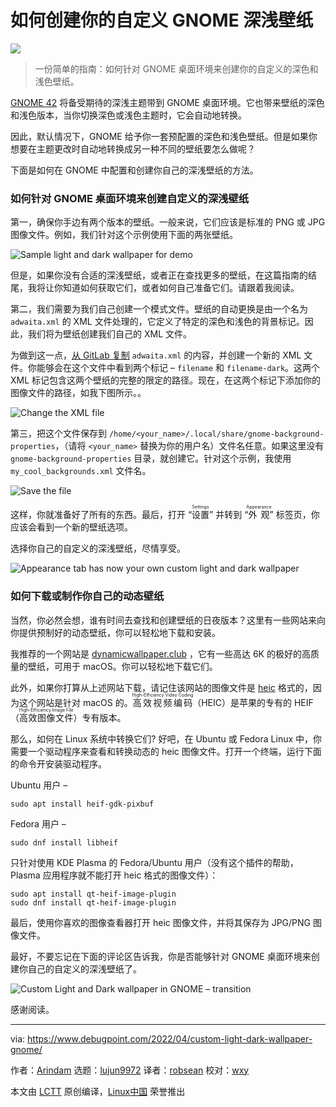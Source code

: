 [#]: subject: "Create Your Own Custom Light and Dark Wallpaper for GNOME"
[#]: via: "https://www.debugpoint.com/2022/04/custom-light-dark-wallpaper-gnome/"
[#]: author: "Arindam https://www.debugpoint.com/author/admin1/"
[#]: collector: "lujun9972"
[#]: translator: "robsean"
[#]: reviewer: "wxy"
[#]: publisher: "wxy"
[#]: url: "https://linux.cn/article-14471-1.html"

如何创建你的自定义 GNOME 深浅壁纸
======

![](https://img.linux.net.cn/data/attachment/album/202204/13/233814h9wwzwaqtwu9qthg.jpg)

> 一份简单的指南：如何针对 GNOME 桌面环境来创建你的自定义的深色和浅色壁纸。

[GNOME 42][1] 将备受期待的深浅主题带到 GNOME 桌面环境。它也带来壁纸的深色和浅色版本，当你切换深色或浅色主题时，它会自动地转换。

因此，默认情况下，GNOME 给予你一套预配置的深色和浅色壁纸。但是如果你想要在主题更改时自动地转换成另一种不同的壁纸要怎么做呢？

下面是如何在 GNOME 中配置和创建你自己的深浅壁纸的方法。

### 如何针对 GNOME 桌面环境来创建自定义的深浅壁纸

第一，确保你手边有两个版本的壁纸。一般来说，它们应该是标准的 PNG 或 JPG 图像文件。例如，我们针对这个示例使用下面的两张壁纸。

![Sample light and dark wallpaper for demo][2]

但是，如果你没有合适的深浅壁纸，或者正在查找更多的壁纸，在这篇指南的结尾，我将让你知道如何获取它们，或者如何自己准备它们。请跟着我阅读。

第二，我们需要为我们自己创建一个模式文件。壁纸的自动更换是由一个名为 `adwaita.xml` 的 XML 文件处理的，它定义了特定的深色和浅色的背景标记。因此，我们将为壁纸创建我们自己的 XML 文件。

为做到这一点，[从 GitLab 复制][3] `adwaita.xml` 的内容，并创建一个新的 XML 文件。你能够会在这个文件中看到两个标记 – `filename` 和 `filename-dark`。这两个 XML 标记包含这两个壁纸的完整的限定的路径。现在，在这两个标记下添加你的图像文件的路径，如我下图所示。。

![Change the XML file][4]

第三，把这个文件保存到 `/home/<your_name>/.local/share/gnome-background-properties`，（请将 `<your_name>` 替换为你的用户名）文件名任意。如果这里没有 `gnome-background-properties` 目录，就创建它。针对这个示例，我使用 `my_cool_backgrounds.xml` 文件名。

![Save the file][5]

这样，你就准备好了所有的东西。最后，打开 “<ruby>设置<rt>Settings</rt></ruby>” 并转到 “<ruby>外观<rt>Appearance</rt></ruby>” 标签页，你应该会看到一个新的壁纸选项。

选择你自己的自定义的深浅壁纸，尽情享受。

![Appearance tab has now your own custom light and dark wallpaper][7]

### 如何下载或制作你自己的动态壁纸

当然，你必然会想，谁有时间去查找和创建壁纸的日夜版本？这里有一些网站来向你提供预制好的动态壁纸，你可以轻松地下载和安装。

我推荐的一个网站是 [dynamicwallpaper.club][8] ，它有一些高达 6K 的极好的高质量的壁纸，可用于 macOS。你可以轻松地下载它们。

此外，如果你打算从上述网站下载，请记住该网站的图像文件是 [heic][9] 格式的，因为这个网站是针对 macOS 的。<ruby>高效视频编码<rt>High-Efficiency Video Coding</rt></ruby>（HEIC）是苹果的专有的 HEIF（<ruby>高效图像文件<rt>High-Efficiency Image File</rt></ruby>）专有版本。

那么，如何在 Linux 系统中转换它们? 好吧，在 Ubuntu 或 Fedora Linux 中，你需要一个驱动程序来查看和转换动态的 heic 图像文件。打开一个终端，运行下面的命令开安装驱动程序。

Ubuntu 用户 –

```
sudo apt install heif-gdk-pixbuf
```

Fedora 用户 –

```
sudo dnf install libheif
```

只针对使用 KDE Plasma 的 Fedora/Ubuntu 用户（没有这个插件的帮助，Plasma 应用程序就不能打开 heic 格式的图像文件）：

```
sudo apt install qt-heif-image-plugin
sudo dnf install qt-heif-image-plugin
```

最后，使用你喜欢的图像查看器打开 heic 图像文件，并将其保存为 JPG/PNG 图像文件。

最好，不要忘记在下面的评论区告诉我，你是否能够针对 GNOME 桌面环境来创建你自己的自定义的深浅壁纸了。

![Custom Light and Dark wallpaper in GNOME – transition][10]

感谢阅读。

--------------------------------------------------------------------------------

via: https://www.debugpoint.com/2022/04/custom-light-dark-wallpaper-gnome/

作者：[Arindam][a]
选题：[lujun9972][b]
译者：[robsean](https://github.com/robsean)
校对：[wxy](https://github.com/wxy)

本文由 [LCTT](https://github.com/LCTT/TranslateProject) 原创编译，[Linux中国](https://linux.cn/) 荣誉推出

[a]: https://www.debugpoint.com/author/admin1/
[b]: https://github.com/lujun9972
[1]: https://www.debugpoint.com/2022/03/gnome-42-release/
[2]: https://www.debugpoint.com/wp-content/uploads/2022/04/Sample-light-and-dark-wallpaper-for-demo.jpg
[3]: https://gitlab.gnome.org/GNOME/gnome-backgrounds/-/tree/main/backgrounds
[4]: https://www.debugpoint.com/wp-content/uploads/2022/04/Change-the-XML-file-1024x568.jpg
[5]: https://www.debugpoint.com/wp-content/uploads/2022/04/Save-the-file-1024x548.jpg
[6]: https://www.debugpoint.com/2021/12/gnome-text-editor/
[7]: https://www.debugpoint.com/wp-content/uploads/2022/04/Apperance-tab-has-now-your-own-custom-light-and-dark-wallpaper-1024x657.jpg
[8]: https://dynamicwallpaper.club
[9]: https://en.wikipedia.org/wiki/High_Efficiency_Image_File_Format
[10]: https://www.debugpoint.com/wp-content/uploads/2022/04/Custom-Light-and-Dark-wallpaper-in-GNOME-transition-1024x556.gif
[11]: https://t.me/debugpoint
[12]: https://twitter.com/DebugPoint
[13]: https://www.youtube.com/c/debugpoint?sub_confirmation=1
[14]: https://facebook.com/DebugPoint
